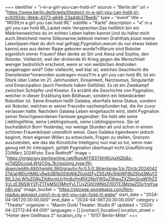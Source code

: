 +++
identifier = "i-m-a-girl-you-can-hold-irl"
source = "Berlin.de"
url = "https://www.berlin.de/tickets/theater/i-m-a-girl-you-can-hold-irl-ec8392dc-9bbb-4373-a948-23a44b378ee6/"
type = "event"
title = "I#039;m a girl you can hold IRL"
subtitle = "Karte"
description = "»I’ m a girl you can hold IRL,Lautet mein Versprechen.Das heißtIch bin ein Mädchenwelches du im echten Leben halten kannst.Und du hältst mich auch.Streichelst meine Silikonarme,liebkost meinen Drahthals,küsst meine Latexlippen.Hast du dich mal gefragt,Pygmalion,warum du nur etwas lieben kannst,was aus deiner Rippe geboren wurde?«Warum sind Roboter eigentlich immer Frauen? Man denke an Siri und Alexa und Sophia, den Roboter. Vielleicht, weil der drohende KI-Krieg gegen die Menschheit weniger bedrohlich erscheint, wenn er von weiblichen Androiden ausgetragen wird? Oder vielleicht, weil klar ist, welches Geschlecht die Dienstleister*innenrollen austragen muss?i’m a girl you can hold IRL ist ein Stück über Liebe im 21. Jahrhundert, Einsamkeit, Narzissmus, Singularität und Emanzipation (auch Fembots haben Gefühle). Es ist ein Zweikampf zwischen Schöpfer und Kreatur. Es erzählt die Geschichte von Pygmalion, welcher in dieser Erzählung kein Bildhauer, sondern ein liebeskranker Robotiker ist. Seine Kreation heißt Galatea, ebenfalls keine Statue, sondern ein Roboter, welchen er seiner Freundin nachempfunden hat, die ihn zuvor verlassen hatte. Nachdem Galatea Leben eingehaucht wird, steht Pygmalion seiner fleischgewordenen Fantasie gegenüber: Sie liebt alle seine Lieblingsfilme, seine Lieblingsmusik, seine Lieblingspornos. Sie ist buchstäblich Born Yesterday, nur wenige Stunden alt und schon in einem schönen Frauenkörper unendlich weise. Dass Galatea irgendwann jedoch beginnt, ihren eigenen Willen zu entwickeln, Fragen zu stellen, Grenzen auszutesten, wie das die Künstliche Intelligenz nun mal so tut, wenn man genug mit ihr interagiert, gefällt Pygmalion überhaupt nicht.Uraufführung 23/März 2024Foto: Esra Rotthoff"
image = "https://imgproxy.berlinonline.net/RomAFFB3TKH9iUjqXQ5i8z-ycTdQDccsqL4HzCGg_fk/resizing_type:fill-down/width:480/height:360/gravity:fp:0.5:0.38/enlarge:1/q:70/cb:2024042214/aHR0cHM6Ly9wb3B1bGEtbWlkZGxld2FyZS5zMy5hbWF6b25hd3MuY29tL2JvLW1pZGRsZXdhcmUvYm8uYmRlX2NoYW5uZWwuZXZlbnQvaW1hZ2VzLzE3NS9jY2FjZTFkMS03MmYyLTUyZGItOWNhZi1lOTE3MzIwZDIxYmYuanBn.jpg"
image_bucket = "https://storage.googleapis.com/fem-readup.appspot.com/i-m-a-girl-you-can-hold-irl.webp"
start_date = "2024-04-06T20:30:00.000"
end_date = "2024-04-06T20:30:00.000"
category = "Theater"
organizer = "Maxim Gorki Theater: Studio Я"
updated = "2024-04-22T12:44:44.000"
languages = []
[contact]
[location]
location_street = "Hinter dem Gießhaus 2"
location_city = " 10117 Berlin-Mitte"
+++